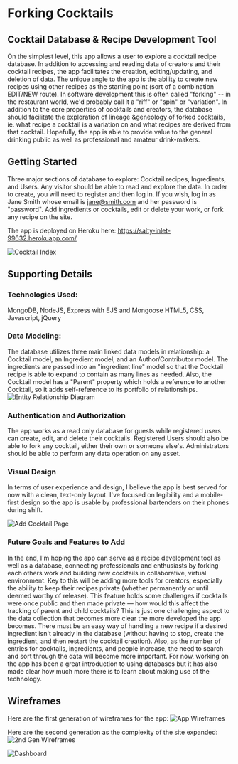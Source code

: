 # Forking Cocktails
## Cocktail Database & Recipe Development Tool

On the simplest level, this app allows a user to explore a cocktail recipe database. In addition to accessing and reading data of creators and their cocktail recipes, the app facilitates the creation, editing/updating, and deletion of data. The unique angle to the app is the ability to create new recipes using other recipes as the starting point (sort of a combination EDIT/NEW route). In software development this is often called "forking" -- in the restaurant world, we'd probably call it a "riff" or "spin" or "variation". In addition to the core properties of cocktails and creators, the database should facilitate the exploration of lineage &geneology of forked cocktails, ie. what recipe a cocktail is a variation on and what recipes are derived from that cocktail. Hopefully, the app is able to provide value to the general drinking public as well as professional and amateur drink-makers.

## Getting Started
Three major sections of database to explore:
Cocktail recipes, Ingredients, and Users. Any visitor should be able to read and explore the data. In order to create, you will need to register and then log in. If you wish, log in as Jane Smith whose email is jane@smith.com and her password is "password". Add ingredients or cocktails, edit or delete your work, or fork any recipe on the site. 

The app is deployed on Heroku here:
https://salty-inlet-99632.herokuapp.com/

![Cocktail Index](https://i.imgur.com/TRiUCM7.png)

## Supporting Details
### Technologies Used:
MongoDB, NodeJS, Express with EJS and Mongoose
HTML5, CSS, Javascript, jQuery

### Data Modeling:
The database utilizes three main linked data models in relationship: a Cocktail model, an Ingredient model, and an Author/Contributor model. The ingredients are passed into an "ingredient line" model so that the Cocktail recipe is able to expand to contain as many lines as needed. Also, the Cocktail model has a "Parent" property which holds a reference to another Cocktail, so it adds self-reference to its portfolio of relationships.
![Entity Relationship Diagram](https://i.imgur.com/hSzsdaV.png)

### Authentication and Authorization
The app works as a read only database for guests while registered users can create, edit, and delete their cocktails. Registered Users should also be able to fork any cocktail, either their own or someone else's. Administrators should be able to perform any data operation on any asset.

### Visual Design
In terms of user experience and design, I believe the app is best served for now with a clean, text-only layout. I've focused on legibility and a mobile-first design so the app is usable by professional bartenders on their phones during shift.

![Add Cocktail Page](https://i.imgur.com/1nYgqsu.png)

### Future Goals and Features to Add
In the end, I'm hoping the app can serve as a recipe development tool as well as a database, connecting professionals and enthusiasts by forking each others work and building new cocktails in collaborative, virtual environment. Key to this will be adding more tools for creators, especially the ability to keep their recipes private (whether permanently or until deemed worthy of release). This feature holds some challenges if cocktails were once public and then made private &mdash; how would this affect the tracking of parent and child cocktails? This is just one challenging aspect to the data collection that becomes more clear the more developed the app becomes. There must be an easy way of handling a new recipe if a desired ingredient isn't already in the database (without having to stop, create the ingredient, and then restart the cocktail creation). Also, as the number of entries for cocktails, ingredients, and people increase, the need to search and sort through the data will become more important. For now, working on the app has been a great introduction to using databases but it has also made clear how much more there is to learn about making use of the technology.

## Wireframes
Here are the first generation of wireframes for the app:
![App Wireframes](https://i.imgur.com/IFdlqM1.png)

Here are the second  generation as the complexity of the site expanded:
![2nd Gen Wireframes](https://i.imgur.com/Jp3vFW0.png)

![Dashboard](https://i.imgur.com/uFI1MVr.png)